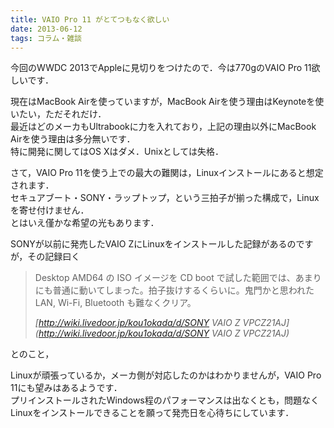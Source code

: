 ```yaml
---
title: VAIO Pro 11 がとてつもなく欲しい
date: 2013-06-12
tags: コラム・雑談
---
```


今回のWWDC 2013でAppleに見切りをつけたので．今は770gのVAIO Pro 11欲しいです．

現在はMacBook Airを使っていますが，MacBook Airを使う理由はKeynoteを使いたい，ただそれだけ．<br />
最近はどのメーカもUltrabookに力を入れており，上記の理由以外にMacBook Airを使う理由は多分無いです．<br />
特に開発に関してはOS Xはダメ．Unixとしては失格．

さて，VAIO Pro 11を使う上での最大の難関は，Linuxインストールにあると想定されます．<br />
セキュアブート・SONY・ラップトップ，という三拍子が揃った構成で，Linuxを寄せ付けません．<br />
とはいえ僅かな希望の光もあります．

SONYが以前に発売したVAIO ZにLinuxをインストールした記録があるのですが，その記録曰く

> Desktop AMD64 の ISO イメージを CD boot で試した範囲では、あまりにも普通に動いてしまった。拍子抜けするくらいに。鬼門かと思われた LAN, Wi-Fi, Bluetooth も難なくクリア。
> 
> <cite>[http://wiki.livedoor.jp/kou1okada/d/SONY VAIO Z VPCZ21AJ](http://wiki.livedoor.jp/kou1okada/d/SONY VAIO Z VPCZ21AJ)</cite>

とのこと，

Linuxが頑張っているか，メーカ側が対応したのかはわかりませんが，VAIO Pro 11にも望みはあるようです．<br />
プリインストールされたWindows程のパフォーマンスは出なくとも，問題なくLinuxをインストールできることを願って発売日を心待ちにしています．

